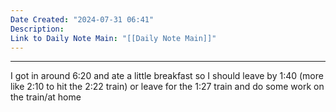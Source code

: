 ```yaml
---
Date Created: "2024-07-31 06:41"
Description: 
Link to Daily Note Main: "[[Daily Note Main]]"
---
```

--- 
I got in around 6:20 and ate a little breakfast so I should leave by 1:40 (more like 2:10 to hit the 2:22 train) or leave for the 1:27 train and do some work on the train/at home

